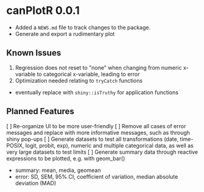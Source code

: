 # canPlotR 0.0.1
* Added a `NEWS.md` file to track changes to the package.
* Generate and export a rudimentary plot

## Known Issues
1. Regression does not reset to "none" when changing from numeric x-variable to categorical x-variable, leading to error
2. Optimization needed relating to `tryCatch` functions
  + eventually replace with `shiny::isTruthy` for application functions

## Planned Features
[ ] Re-organize UI to be more user-friendly
[ ] Remove all cases of error messages and replace with more informative messages, such as through shiny pop-ups
[ ] Generate datasets to test all transformations (date, time-POSIX, logit, probit, exp), numeric and multiple categorical data, as well as very large datasets to test limits
[ ] Generate summary data through reactive expressions to be plotted, e.g. with geom_bar()
  + summary: mean, media, geomean
  + error: SD, SEM, 95% CI, coefficient of variation, median absolute deviation (MAD)
